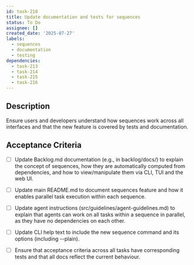 ```yaml
---
id: task-218
title: Update documentation and tests for sequences
status: To Do
assignee: []
created_date: '2025-07-27'
labels:
  - sequences
  - documentation
  - testing
dependencies:
  - task-213
  - task-214
  - task-215
  - task-216
---
```


## Description

Ensure users and developers understand how sequences work across all interfaces and that the new feature is covered by tests and documentation.

## Acceptance Criteria

- [ ] Update Backlog.md documentation (e.g., in backlog/docs/) to explain the concept of sequences, how they are automatically computed from dependencies, and how to view/manipulate them via CLI, TUI and the web UI.
- [ ] Update main README.md to document sequences feature and how it enables parallel task execution within each sequence.
- [ ] Update agent instructions (src/guidelines/agent-guidelines.md) to explain that agents can work on all tasks within a sequence in parallel, as they have no dependencies on each other.
- [ ] Update CLI help text to include the new sequence command and its options (including --plain).
- [ ] Ensure that acceptance criteria across all tasks have corresponding tests and that all docs reflect the current behaviour.

